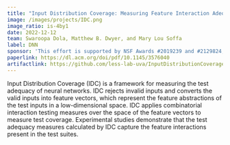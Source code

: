 ```yaml
---
title: "Input Distribution Coverage: Measuring Feature Interaction Adequacy in Neural Network Testing"
image: /images/projects/IDC.png
image_ratio: is-4by1
date: 2022-12-12
team: Swaroopa Dola, Matthew B. Dwyer, and Mary Lou Soffa
label: DNN
sponsor: 'This effort is supported by NSF Awards #2019239 and #2129824, by The Air Force Office of Scientific Research under award #FA9550-21-0164, and by Lockheed Martin Advanced Technology Laboratories'
paperlink: https://dl.acm.org/doi/pdf/10.1145/3576040
artifactlink: https://github.com/less-lab-uva/InputDistributionCoverage
---
```


Input Distribution Coverage (IDC) is a framework for measuring the test adequacy of neural networks. IDC rejects invalid inputs and converts the valid inputs into feature vectors, which represent the feature abstractions of the test inputs in a low-dimensional space. IDC applies combinatorial interaction testing measures over the space of the feature vectors to measure test coverage. Experimental studies demonstrate that the test adequacy measures calculated by IDC capture the feature interactions present in the test suites.